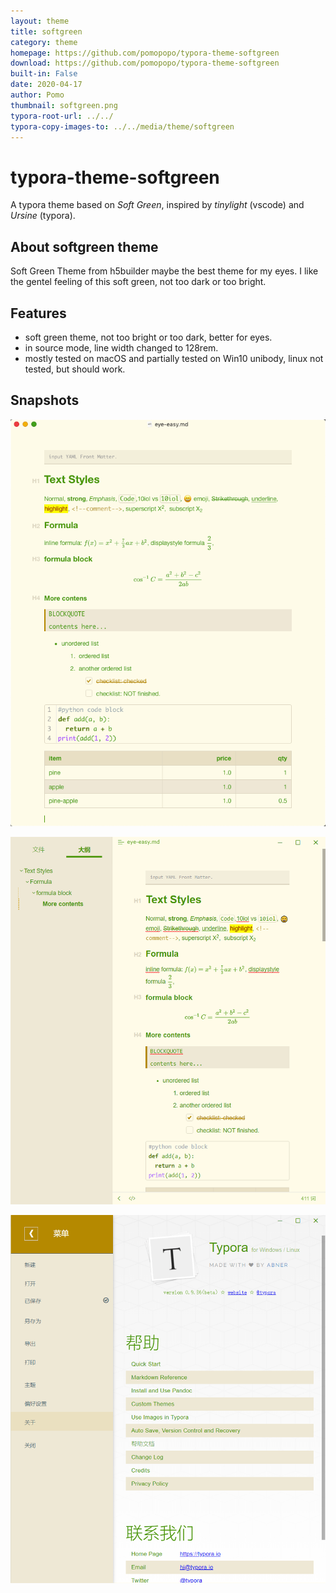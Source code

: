 ```yaml
---
layout: theme
title: softgreen
category: theme
homepage: https://github.com/pomopopo/typora-theme-softgreen
download: https://github.com/pomopopo/typora-theme-softgreen
built-in: False
date: 2020-04-17
author: Pomo
thumbnail: softgreen.png
typora-root-url: ../../
typora-copy-images-to: ../../media/theme/softgreen
---
```


# typora-theme-softgreen
A typora theme based on *Soft Green*, inspired by *tinylight* (vscode) and *Ursine* (typora).

## About softgreen theme
Soft Green Theme from h5builder maybe the best theme for my eyes. I like the gentel feeling of this soft green, not too dark or too bright.

## Features
- soft green theme, not too bright or too dark, better for eyes.
- in source mode, line width changed to 128rem.
- mostly tested on macOS and partially tested on Win10 unibody, linux not tested, but should work.

## Snapshots

![snapshot-1](/media/theme/softgreen/snapshot-1.png)



![snapshot-2](/media/theme/softgreen/snapshot-2.png)



![snapshot-3](/media/theme/softgreen/snapshot-3.png)
